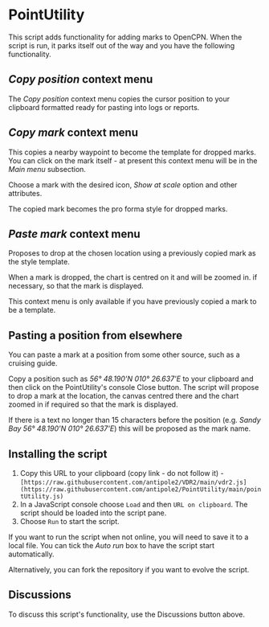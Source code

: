 # PointUtility
 
This script adds functionality for adding marks to OpenCPN.  When the script is run, it parks itself out of the way and you have the following functionality.

## _Copy position_ context menu

The _Copy position_ context menu copies the cursor position to your clipboard formatted ready for pasting into logs or reports.

## _Copy mark_ context menu

This copies a nearby waypoint to become the template for dropped marks.  You can click on the mark itself - at present this context menu will be in the _Main menu_ subsection.

Choose a mark with the desired icon, _Show at scale_  option and other attributes.

The copied mark becomes the pro forma style for dropped marks.

## _Paste mark_ context menu

Proposes to drop at the chosen location using a previously copied mark as the style template.

When a mark is dropped, the chart is centred on it and will be zoomed in. if necessary, so that the mark is displayed.

This context menu is only available if you have previously copied a mark to be a template.

## Pasting a position from elsewhere

You can paste a mark at a position from some other source, such as a cruising guide.

Copy a position such as  _56° 48.190'N 010° 26.637'E_ to your clipboard and then click on the PointUtility's console Close button.  The script will propose to drop a mark at the location, the canvas centred there and the chart zoomed in if required so that the mark is displayed.

If there is a text no longer than 15 characters before the position (e.g. _Sandy Bay 56° 48.190'N 010° 26.637'E_) this will be proposed as the mark name.

## Installing the script

1. Copy this URL to your clipboard (copy link - do not follow it) - `[https://raw.githubusercontent.com/antipole2/VDR2/main/vdr2.js](https://raw.githubusercontent.com/antipole2/PointUtility/main/pointUtility.js)`
2. In a JavaScript console choose `Load` and then `URL on clipboard`.  The script should be loaded into the script pane.
3. Choose `Run` to start the script.

If you want to run the script when not online, you will need to save it to a local file.  You can tick the _Auto run_ box to have the script start automatically.

Alternatively, you can fork the repository if you want to evolve the script.

## Discussions

To discuss this script's functionality, use the Discussions button above.
